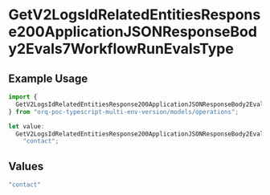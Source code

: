 # GetV2LogsIdRelatedEntitiesResponse200ApplicationJSONResponseBody2Evals7WorkflowRunEvalsType

## Example Usage

```typescript
import {
  GetV2LogsIdRelatedEntitiesResponse200ApplicationJSONResponseBody2Evals7WorkflowRunEvalsType,
} from "orq-poc-typescript-multi-env-version/models/operations";

let value:
  GetV2LogsIdRelatedEntitiesResponse200ApplicationJSONResponseBody2Evals7WorkflowRunEvalsType =
    "contact";
```

## Values

```typescript
"contact"
```